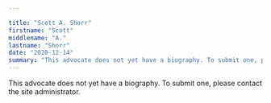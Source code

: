 ```yaml
---

title: "Scott A. Shorr"
firstname: "Scott"
middlename: "A."
lastname: "Shorr"
date: "2020-12-14"
summary: "This advocate does not yet have a biography. To submit one, please contact the site administrator."
---
```

This advocate does not yet have a biography. To submit one, please contact the site administrator.

